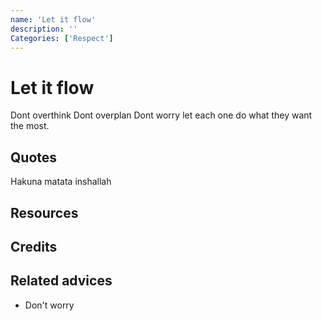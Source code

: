 ```yaml
---
name: 'Let it flow'
description: ''
Categories: ['Respect']
---
```

# Let it flow

Dont overthink
Dont overplan
Dont worry
let each one do what they want the most.
## Quotes
Hakuna matata
inshallah
## Resources

## Credits

## Related advices

- Don't worry
